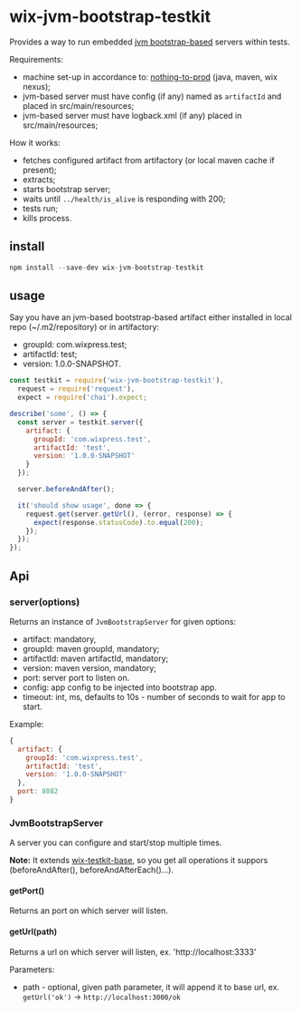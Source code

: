 # wix-jvm-bootstrap-testkit

Provides a way to run embedded [jvm bootstrap-based](https://github.com/wix/wix-framework-app-bootstrap) servers within tests.

Requirements:
 - machine set-up in accordance to: [nothing-to-prod](https://github.com/wix/wix-framework-app-bootstrap) (java, maven, wix nexus);
 - jvm-based server must have config (if any) named as `artifactId` and placed in src/main/resources;
 - jvm-based server must have logback.xml (if any) placed in src/main/resources;

How it works:
 - fetches configured artifact from artifactory (or local maven cache if present);
 - extracts;
 - starts bootstrap server;
 - waits until `../health/is_alive` is responding with 200;
 - tests run;
 - kills process.

## install

```js
npm install --save-dev wix-jvm-bootstrap-testkit
```

## usage

Say you have an jvm-based bootstrap-based artifact either installed in local repo (~/.m2/repository) or in artifactory:
 - groupId: com.wixpress.test;
 - artifactId: test;
 - version: 1.0.0-SNAPSHOT.

```js
const testkit = require('wix-jvm-bootstrap-testkit'),
  request = require('request'),
  expect = require('chai').expect;

describe('some', () => {
  const server = testkit.server({
    artifact: {
      groupId: 'com.wixpress.test',
      artifactId: 'test',
      version: '1.0.0-SNAPSHOT'
    }
  });

  server.beforeAndAfter();

  it('should show usage', done => {
    request.get(server.getUrl(), (error, response) => {
      expect(response.statusCode).to.equal(200);
    });
  });
});
```

## Api

### server(options)
Returns an instance of `JvmBootstrapServer` for given options:
 - artifact: mandatory,
  - groupId: maven groupId, mandatory;
  - artifactId: maven artifactId, mandatory;
  - version: maven version, mandatory;
 - port: server port to listen on.
 - config: app config to be injected into bootstrap app.
 - timeout: int, ms, defaults to 10s - number of seconds to wait for app to start.

Example:

```js
{
  artifact: {
    groupId: 'com.wixpress.test',
    artifactId: 'test',
    version: '1.0.0-SNAPSHOT'
  },
  port: 8082
}
```

### JvmBootstrapServer
A server you can configure and start/stop multiple times.

**Note:** It extends [wix-testkit-base](../wix-testkit-base), so you get all operations it suppors (beforeAndAfter(), beforeAndAfterEach()...).

#### getPort()
Returns an port on which server will listen.

#### getUrl(path)
Returns a url on which server will listen, ex. 'http://localhost:3333'

Parameters:
 - path - optional, given path parameter, it will append it to base url, ex. `getUrl('ok')` -> `http://localhost:3000/ok`